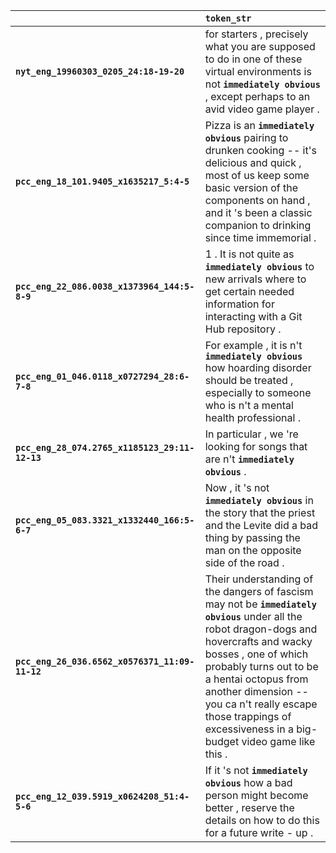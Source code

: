 |                                                | `token_str`                                                                                                                                                                                                                                                                                                                             |
|:-----------------------------------------------|:----------------------------------------------------------------------------------------------------------------------------------------------------------------------------------------------------------------------------------------------------------------------------------------------------------------------------------------|
| **`nyt_eng_19960303_0205_24:18-19-20`**        | for starters , precisely what you are supposed to do in one of these virtual environments is not __`immediately obvious`__ , except perhaps to an avid video game player .                                                                                                                                                              |
| **`pcc_eng_18_101.9405_x1635217_5:4-5`**       | Pizza is an __`immediately obvious`__ pairing to drunken cooking -- it's delicious and quick , most of us keep some basic version of the components on hand , and it 's been a classic companion to drinking since time immemorial .                                                                                                    |
| **`pcc_eng_22_086.0038_x1373964_144:5-8-9`**   | 1 . It is not quite as __`immediately obvious`__ to new arrivals where to get certain needed information for interacting with a Git Hub repository .                                                                                                                                                                                    |
| **`pcc_eng_01_046.0118_x0727294_28:6-7-8`**    | For example , it is n't __`immediately obvious`__ how hoarding disorder should be treated , especially to someone who is n't a mental health professional .                                                                                                                                                                             |
| **`pcc_eng_28_074.2765_x1185123_29:11-12-13`** | In particular , we 're looking for songs that are n't __`immediately obvious`__ .                                                                                                                                                                                                                                                       |
| **`pcc_eng_05_083.3321_x1332440_166:5-6-7`**   | Now , it 's not __`immediately obvious`__ in the story that the priest and the Levite did a bad thing by passing the man on the opposite side of the road .                                                                                                                                                                             |
| **`pcc_eng_26_036.6562_x0576371_11:09-11-12`** | Their understanding of the dangers of fascism may not be __`immediately obvious`__ under all the robot dragon-dogs and hovercrafts and wacky bosses , one of which probably turns out to be a hentai octopus from another dimension -- you ca n't really escape those trappings of excessiveness in a big-budget video game like this . |
| **`pcc_eng_12_039.5919_x0624208_51:4-5-6`**    | If it 's not __`immediately obvious`__ how a bad person might become better , reserve the details on how to do this for a future write - up .                                                                                                                                                                                           |